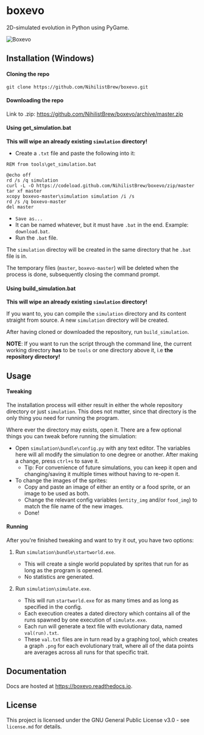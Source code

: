 boxevo
======

2D-simulated evolution in Python using PyGame.

![Boxevo](https://media.giphy.com/media/cjcK4Ux5AZkw11UTNR/giphy.gif)

Installation (Windows)
----------------------

#### Cloning the repo

``` {.bash}
git clone https://github.com/NihilistBrew/boxevo.git
```

#### Downloading the repo

Link to .zip: https://github.com/NihilistBrew/boxevo/archive/master.zip

#### Using get\_simulation.bat

**This will wipe an already existing `simulation` directory!**

-   Create a `.txt` file and paste the following into it:

``` {.bash}
REM from tools\get_simulation.bat

@echo off
rd /s /q simulation
curl -L -O https://codeload.github.com/NihilistBrew/boxevo/zip/master
tar xf master
xcopy boxevo-master\simulation simulation /i /s
rd /s /q boxevo-master
del master
```

-   `Save as...`
-   It can be named whatever, but it must have `.bat` in the end.
    Example: `download.bat`.
-   Run the `.bat` file.

The `simulation` directoy will be created in the same directory that he
`.bat` file is in.

The temporary files (`master`, `boxevo-master`) will be deleted when the
process is done, subsequently closing the command prompt.

#### Using build\_simulation.bat

**This will wipe an already existing `simulation` directory!**

If you want to, you can compile the `simulation` directory and its
content straight from source. A new `simulation` directory will be
created.

After having cloned or downloaded the repository, run
`build_simulation`.

**NOTE**: If you want to run the script through the command line, the
current working directory **has** to be `tools` or one directory above
it, i.e **the repository directory!**

Usage
-----

#### Tweaking

The installation process will either result in either the whole
repository directory or just `simulation`. This does not matter, since
that directory is the only thing you need for running the program.

Where ever the directory may exists, open it. There are a few optional
things you can tweak before running the simulation:

-   Open `simulation\bundle\config.py` with any text editor. The
    variables here will all modify the simulation to one degree or
    another. After making a change, press `ctrl+s` to save it.
    -   Tip: For convenience of future simulations, you can keep it open
        and changing/saving it multiple times without having to re-open
        it.
-   To change the images of the sprites:
    -   Copy and paste an image of either an entity or a food sprite, or
        an image to be used as both.
    -   Change the relevant config variables (`entity_img` and/or
        `food_img`) to match the file name of the new images.
    -   Done!

#### Running

After you're finished tweaking and want to try it out, you have two
options:

1.  Run `simulation\bundle\startworld.exe`.

    -   This will create a single world populated by sprites that run
        for as long as the program is opened.
    -   No statistics are generated.

2.  Run `simulation\simulate.exe`.

    -   This will run `startworld.exe` for as many times and as long as
        specified in the config.
    -   Each execution creates a dated directory which contains all of
        the runs spawned by one execution of `simulate.exe`.
    -   Each run will generate a text file with evolutionary data, named
        `val(run).txt`.
    -   These `val.txt` files are in turn read by a graphing tool, which
        creates a graph `.png` for each evolutionary trait, where all of
        the data points are averages across all runs for that specific
        trait.

Documentation
-------------

Docs are hosted at https://boxevo.readthedocs.io.

License
-------

This project is licensed under the GNU General Public License v3.0 - see
`license.md` for details. 